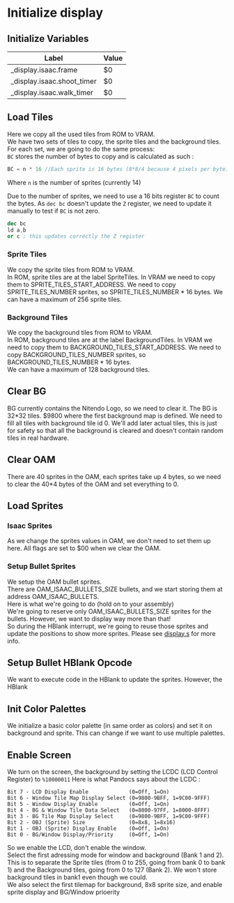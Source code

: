 # Initialize display 

## Initialize Variables

| Label                      | Value |
| -------------------------- | ----- |
| _display.isaac.frame       | $0    |
| _display.isaac.shoot_timer | $0    |
| _display.isaac.walk_timer  | $0    |

## Load Tiles

Here we copy all the used tiles from ROM to VRAM.  
We have two sets of tiles to copy, the sprite tiles and the background tiles.
For each set, we are going to do the same process:  
`BC` stores the number of bytes to copy and is calculated as such :
~~~C
BC = n * 16 //Each sprite is 16 bytes (8*8/4 because 4 pixels per byte)
~~~
Where `n` is the number of sprites (currently 14)

Due to the number of sprites, we need to use a 16 bits register `BC` to count the bytes. As `dec bc` doesn't update the `Z` register, we need to update it manually to test if `BC` is not zero. 
~~~nasm
dec bc
ld a,b
or c ; this updates correctly the Z register
~~~

### Sprite Tiles ###

We copy the sprite tiles from ROM to VRAM.  
In ROM, sprite tiles are at the label SpriteTiles. In VRAM we need to copy them to SPRITE_TILES_START_ADDRESS.
We need to copy SPRITE_TILES_NUMBER sprites, so SPRITE_TILES_NUMBER * 16 bytes. 
We can have a maximum of 256 sprite tiles. 

### Background Tiles ### 

We copy the background tiles from ROM to VRAM.  
In ROM, background tiles are at the label BackgroundTiles. In VRAM we need to copy them to BACKGROUND_TILES_START_ADDRESS.
We need to copy BACKGROUND_TILES_NUMBER sprites, so BACKGROUND_TILES_NUMBER * 16 bytes.  
We can have a maximum of 128 background tiles. 


## Clear BG

BG currently contains the Nitendo Logo, so we need to clear it. 
The BG is 32*32 tiles. $9800 where the first background map is defined. We need to fill all tiles with background tile id 0. We'll add later actual tiles, this is just for safety so that all the background is cleared and doesn't contain random tiles in real hardware.  

## Clear OAM

There are 40 sprites in the OAM, each sprites take up 4 bytes, so we need to clear the 40*4 bytes of the OAM and set everything to 0.

## Load Sprites

### Isaac Sprites

As we change the sprites values in OAM, we don't need to set them up here. All flags are set to $00 when we clear the OAM.

### Setup Bullet Sprites

We setup the OAM bullet sprites.   
There are OAM_ISAAC_BULLETS_SIZE bullets, and we start storing them at address OAM_ISAAC_BULLETS.   
Here is what we're going to do (hold on to your assembly)   
We're going to reserve only OAM_ISAAC_BULLETS_SIZE sprites for the bullets. However, we want to display way more than that!  
So during the HBlank interrupt, we're going to reuse those sprites and update the positions to show more sprites. Please see [display.s](display.doc.md) for more info. 

## Setup Bullet HBlank Opcode

We want to execute code in the HBlank to update the sprites. However, the HBlank

## Init Color Palettes

We initialize a basic color palette (in same order as colors) and set it on background and sprite.
This can change if we want to use multiple palettes. 

## Enable Screen

We turn on the screen, the background by setting the LCDC (LCD Control Register) to `%10000011`
Here is what Pandocs says about the LCDC : 
```
Bit 7 - LCD Display Enable             (0=Off, 1=On)
Bit 6 - Window Tile Map Display Select (0=9800-9BFF, 1=9C00-9FFF)
Bit 5 - Window Display Enable          (0=Off, 1=On)
Bit 4 - BG & Window Tile Data Select   (0=8800-97FF, 1=8000-8FFF)
Bit 3 - BG Tile Map Display Select     (0=9800-9BFF, 1=9C00-9FFF)
Bit 2 - OBJ (Sprite) Size              (0=8x8, 1=8x16)
Bit 1 - OBJ (Sprite) Display Enable    (0=Off, 1=On)
Bit 0 - BG/Window Display/Priority     (0=Off, 1=On)
```
So we enable the LCD, don't enable the window.   
Select the first adressing mode for window and background (Bank 1 and 2). This is to separate the Sprite tiles (from 0 to 255, going from bank 0 to bank 1) and the Background tiles, going from 0 to 127 (Bank 2). We won't store background tiles in bank1 even though we could.  
We also select the first tilemap for background, 8x8 sprite size, and enable sprite display and BG/Window prioerity

